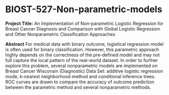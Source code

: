 # BIOST-527-Non-parametric-models

**Project Title:**
An Implementation of Non-parametric Logistic Regression for Breast Cancer Diagnosis and Comparison with Global Logistic Regression and Other Nonparametric Classification Approaches

**Abstract**
For medical data with binary outcome, logistical regression model is often used for binary classification. However, this parametric approach highly depends on the correctness of the pre-defined model and may not full capture the local pattern of the real-world dataset. In order to further explore this problem, several nonparametric models are implemented on Breast Cancer Wisconsin (Diagnostic) Data Set: additive logistic regression mode, k-nearest neighborhood method and conditional inference trees. ROC curves are drawn to compare the accuracy of outcome prediction between the parametric method and several nonparametric methods.




